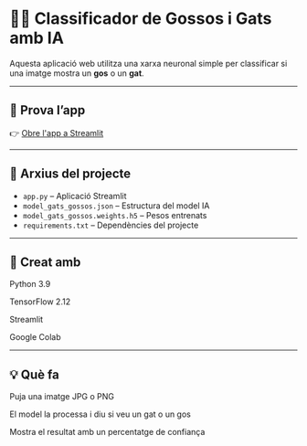 # 🐶🐱 Classificador de Gossos i Gats amb IA

Aquesta aplicació web utilitza una xarxa neuronal simple per classificar si una imatge mostra un **gos** o un **gat**.

---

## 🔗 Prova l’app

👉 [Obre l'app a Streamlit](https://gatos-y-perros-bktkt9ahtg95csfdqdcmys.streamlit.app)

---

## 📁 Arxius del projecte

- `app.py` – Aplicació Streamlit
- `model_gats_gossos.json` – Estructura del model IA
- `model_gats_gossos.weights.h5` – Pesos entrenats
- `requirements.txt` – Dependències del projecte

---

## 🔧 Creat amb

Python 3.9

TensorFlow 2.12

Streamlit

Google Colab

---

## 💡 Què fa
Puja una imatge JPG o PNG

El model la processa i diu si veu un gat o un gos

Mostra el resultat amb un percentatge de confiança
